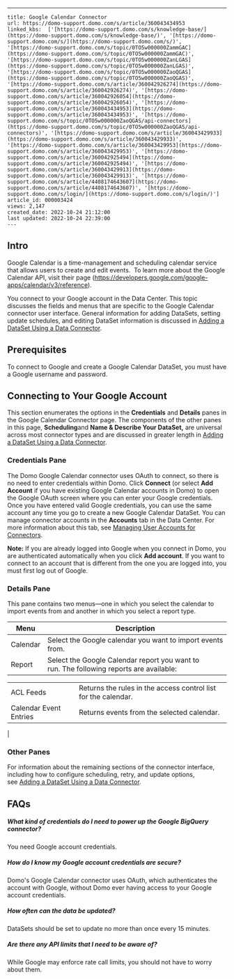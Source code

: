 ---
    title: Google Calendar Connector
    url: https://domo-support.domo.com/s/article/360043434953
    linked_kbs:  ['[https://domo-support.domo.com/s/knowledge-base/](https://domo-support.domo.com/s/knowledge-base/)', '[https://domo-support.domo.com/s/](https://domo-support.domo.com/s/)', '[https://domo-support.domo.com/s/topic/0TO5w000000ZammGAC](https://domo-support.domo.com/s/topic/0TO5w000000ZammGAC)', '[https://domo-support.domo.com/s/topic/0TO5w000000ZanLGAS](https://domo-support.domo.com/s/topic/0TO5w000000ZanLGAS)', '[https://domo-support.domo.com/s/topic/0TO5w000000ZaoQGAS](https://domo-support.domo.com/s/topic/0TO5w000000ZaoQGAS)', '[https://domo-support.domo.com/s/article/360042926274](https://domo-support.domo.com/s/article/360042926274)', '[https://domo-support.domo.com/s/article/360042926054](https://domo-support.domo.com/s/article/360042926054)', '[https://domo-support.domo.com/s/article/360043434953](https://domo-support.domo.com/s/article/360043434953)', '[https://domo-support.domo.com/s/topic/0TO5w000000ZaoQGAS/api-connectors](https://domo-support.domo.com/s/topic/0TO5w000000ZaoQGAS/api-connectors)', '[https://domo-support.domo.com/s/article/360043429933](https://domo-support.domo.com/s/article/360043429933)', '[https://domo-support.domo.com/s/article/360043429953](https://domo-support.domo.com/s/article/360043429953)', '[https://domo-support.domo.com/s/article/360042925494](https://domo-support.domo.com/s/article/360042925494)', '[https://domo-support.domo.com/s/article/360043429913](https://domo-support.domo.com/s/article/360043429913)', '[https://domo-support.domo.com/s/article/4408174643607](https://domo-support.domo.com/s/article/4408174643607)', '[https://domo-support.domo.com/s/login/](https://domo-support.domo.com/s/login/)']
    article_id: 000003424
    views: 2,147
    created_date: 2022-10-24 21:12:00
    last updated: 2022-10-24 22:39:00
    ---



Intro
-----


Google Calendar is a time-management and scheduling calendar service that allows users to create and edit events.  To learn more about the Google Calendar API, visit their page (<https://developers.google.com/google-apps/calendar/v3/reference>).  


You connect to your Google account in the Data Center. This topic discusses the fields and menus that are specific to the Google Calendar connector user interface. General information for adding DataSets, setting update schedules, and editing DataSet information is discussed in [Adding a DataSet Using a Data Connector](/s/article/360042926274).


Prerequisites
-------------


To connect to Google and create a Google Calendar DataSet, you must have a Google username and password.


Connecting to Your Google Account
---------------------------------


This section enumerates the options in the **Credentials** and **Details** panes in the Google Calendar Connector page. The components of the other panes in this page, **Scheduling**and **Name & Describe Your DataSet,** are universal across most connector types and are discussed in greater length in [Adding a DataSet Using a Data Connector](/s/article/360042926274).


### Credentials Pane


The Domo Google Calendar connector uses OAuth to connect, so there is no need to enter credentials within Domo. Click **Connect** (or select **Add Account** if you have existing Google Calendar accounts in Domo) to open the Google OAuth screen where you can enter your Google credentials. Once you have entered valid Google credentials, you can use the same account any time you go to create a new Google Calendar DataSet. You can manage connector accounts in the **Accounts** tab in the Data Center. For more information about this tab, see [Managing User Accounts for Connectors](/s/article/360042926054 "Managing User Accounts for Connectors").




 


**Note:** If you are already logged into Google when you connect in Domo, you are authenticated automatically when you click **Add account**. If you want to connect to an account that is different from the one you are logged into, you must first log out of Google.



### Details Pane


This pane contains two menus—one in which you select the calendar to import events from and another in which you select a report type.




| Menu | Description |
| --- | --- |
| Calendar | Select the Google calendar you want to import events from.  |
| Report | Select the Google Calendar report you want to run. The following reports are available:

|  |  |
| --- | --- |
| ACL Feeds | Returns the rules in the access control list for the calendar. |
| Calendar Event Entries | Returns events from the selected calendar. |

 |


### Other Panes


For information about the remaining sections of the connector interface, including how to configure scheduling, retry, and update options, see [Adding a DataSet Using a Data Connector](/s/article/360042926274).


FAQs
----


##### What kind of credentials do I need to power up the Google BigQuery connector?


You need Google account credentials.  


##### How do I know my Google account credentials are secure?


Domo's Google Calendar connector uses OAuth, which authenticates the account with Google, without Domo ever having access to your Google account credentials.


##### How often can the data be updated?


DataSets should be set to update no more than once every 15 minutes.


##### Are there any API limits that I need to be aware of?


While Google may enforce rate call limits, you should not have to worry about them. 

